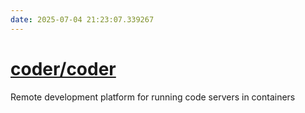 ```yaml
---
date: 2025-07-04 21:23:07.339267
---
```


# [coder/coder](https://github.com/coder/coder)

Remote development platform for running code servers in containers